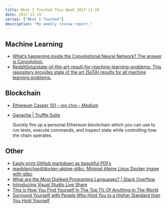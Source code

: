 ```yaml
---
title: What I Touched This Week 2017-11-19
date: 2017-11-19
series: ["What I Touched"]
description: "My weekly review report."
---
```


## Machine Learning

- [What’s happening inside the Convolutional Neural Network? The answer is Convolution.](https://buzzrobot.com/whats-happening-inside-the-convolutional-neural-network-the-answer-is-convolution-2c22075dc68d)
- [RedditSota/state-of-the-art-result-for-machine-learning-problems: This repository provides state of the art (SoTA) results for all machine learning problems.](https://github.com/RedditSota/state-of-the-art-result-for-machine-learning-problems#reinforcement-learning)

## Blockchain

- [Ethereum Casper 101 – jon choi – Medium](https://medium.com/@jonchoi/ethereum-casper-101-7a851a4f1eb0)
- [Ganache | Truffle Suite](http://truffleframework.com/ganache/)

    Quickly fire up a personal Ethereum blockchain which you can use to run tests, execute commands, and inspect state while controlling how the chain operates.

<!--more-->

## Other

- [Easily print GitHub markdown as beautiful PDFs](http://gitprint.com/)
- [jeanblanchard/docker-alpine-glibc: Minimal Alpine Linux Docker image with glibc](https://github.com/jeanblanchard/docker-alpine-glibc)
- [What are the Most Disliked Programing Languages? | Stack Overflow](https://stackoverflow.blog/2017/10/31/disliked-programming-languages/)
- [Introducing Visual Studio Live Share](https://code.visualstudio.com/blogs/2017/11/15/live-share)
- [This Is How You Find Yourself In The Top 1% Of Anything In The World](https://medium.com/personal-growth/this-is-how-you-find-yourself-in-the-top-1-of-anything-in-the-world-c213f805dc11)
- [Surround Yourself with People Who Hold You to a Higher Standard than You Hold Yourself](https://medium.com/personal-growth/surround-yourself-with-people-who-hold-you-to-a-higher-standard-than-you-hold-yourself-3d38e793967b)

